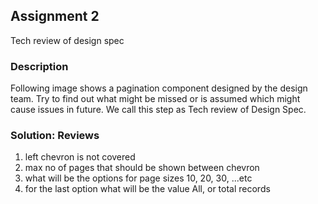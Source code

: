## Assignment 2

Tech review of design spec

### Description

Following image shows a pagination component designed by the design team. 
Try to find out what might be missed or is assumed which might cause issues in future. We call this step as Tech review of Design Spec.


### Solution: Reviews
1. left chevron is not covered 
2. max no of pages that should be shown between chevron
3. what will be the options for page sizes 10, 20, 30, ...etc
4. for the last option what will be the value All, or total records